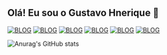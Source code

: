 ## Olá! Eu sou o Gustavo Hnerique 👋

[![BLOG](https://img.shields.io/badge/Java-ED8B00?style=for-the-badge&logo=openjdk&logoColor=white)]() 
[![BLOG](https://img.shields.io/badge/Spring-6DB33F?style=for-the-badge&logo=spring&logoColor=white)]()
[![BLOG](https://img.shields.io/badge/MySQL-00000F?style=for-the-badge&logo=mysql&logoColor=white)]()
[![BLOG](https://img.shields.io/badge/Gmail-D14836?style=for-the-badge&logo=gmail&logoColor=white)](gustavo.b.henrique22123@gmail.com)
[![BLOG](https://img.shields.io/badge/LinkedIn-0077B5?style=for-the-badge&logo=linkedin&logoColor=white)](www.linkedin.com/in/gustavo-henrique-b-queiroz123)
[![BLOG](https://img.shields.io/badge/IntelliJ_IDEA-000000.svg?style=for-the-badge&logo=intellij-idea&logoColor=white)]()

![Anurag's GitHub stats](https://github-readme-stats.vercel.app/api?username=anuraghazra&show_icons=true&theme=radical)
